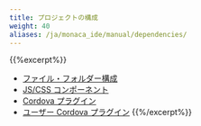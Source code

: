```yaml
---
title: プロジェクトの構成
weight: 40
aliases: /ja/monaca_ide/manual/dependencies/
---
```


{{%excerpt%}}
- [ファイル・フォルダー構成](file_dir/)
- [JS/CSS コンポーネント](components/)
- [Cordova プラグイン](cordova_plugin/)
- [ユーザー Cordova プラグイン](custom_cordova_plugin/)
{{%/excerpt%}}
